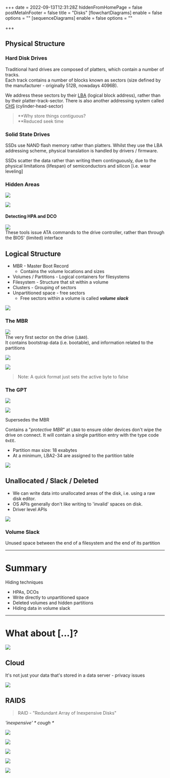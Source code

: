 +++
date = 2022-09-13T12:31:28Z
hiddenFromHomePage = false
postMetaInFooter = false
title = "Disks"
[flowchartDiagrams]
enable = false
options = ""
[sequenceDiagrams]
enable = false
options = ""

+++
## Physical Structure

### Hard Disk Drives

Traditional hard drives are composed of platters, which contain a number of tracks.  
Each track contains a number of blocks known as sectors (size defined by the manufacturer - originally 512B, nowadays 4096B).

We address these sectors by their [LBA](https://en.wikipedia.org/wiki/Logical_block_addressing) (logical block address), rather than by their platter-track-sector. There is also another addressing system called [CHS](Cylinder-head-sector) (cylinder-head-sector)

> **Why store things contiguous?  
> \**Reduced seek time

### Solid State Drives

SSDs use NAND flash memory rather than platters. Whilst they use the LBA addressing scheme, physical translation is handled by drivers / firmware.

SSDs scatter the data rather than writing them continguously, due to the physical limitations (lifespan) of semiconductors and silicon \[i.e. wear leveling\]

### Hidden Areas

![](/uploads/snipaste_2022-09-19_19-47-42.jpg)

![](/uploads/snipaste_2022-09-19_19-51-46.jpg)

#### Detecting HPA and DCO

![](/uploads/snipaste_2022-09-19_19-56-23.jpg)  
These tools issue ATA commands to the drive controller, rather than through the BIOS' (limited) interface

## Logical Structure

* MBR - Master Boot Record
  * Contains the volume locations and sizes
* Volumes / Partitions - Logical containers for filesystems
* Filesystem - Structure that sit within a volume
* Clusters - Grouping of sectors
* Unpartitioned space - free sectors
  * Free sectors within a volume is called **_volume slack_**

![](/uploads/snipaste_2022-09-19_19-59-32.jpg)

### The MBR

![](/uploads/snipaste_2022-09-19_20-00-55.jpg)  
The very first sector on the drive (`LBA0`).  
It contains bootstrap data (i.e. bootable), and information related to the partitions

![](/uploads/snipaste_2022-09-19_20-02-17.jpg)

![](/uploads/snipaste_2022-09-19_20-02-39.jpg)

> Note: A quick format just sets the active byte to false

### The GPT

![](/uploads/snipaste_2022-09-19_20-06-40.jpg)

![](/uploads/snipaste_2022-09-19_20-06-51.jpg)

Supersedes the MBR

Contains a "_protective MBR_" at `LBA0` to ensure older devices don't wipe the drive on connect. It will contain a single partition entry with the type code `0xEE`.

* Partition max size: 18 exabytes
* At a minimum, LBA2-34 are assigned to the partition table

![](/uploads/snipaste_2022-09-19_20-08-52.jpg)

## Unallocated / Slack / Deleted

* We can write data into unallocated areas of the disk, i.e. using a raw disk editor.
* OS APIs generally don't like writing to 'invalid' spaces on disk.
* Driver level APIs

![](/uploads/snipaste_2022-09-19_20-13-53.jpg)

### Volume Slack

Unused space between the end of a filesystem and the end of its partition

***

# Summary

Hiding techniques

* HPAs, DCOs
* Write directly to unpartitioned space
* Deleted volumes and hidden partitions
* Hiding data in volume slack

***

# What about \[...\]?

![](/uploads/snipaste_2022-09-19_20-31-32.jpg)

## Cloud

It's not just your data that's stored in a data server - privacy issues

![](/uploads/snipaste_2022-09-19_20-52-56.jpg)

## RAIDS

> RAID - "Redundant Array of Inexpensive Disks"

_'inexpensive' * cough *_

![](/uploads/snipaste_2022-09-19_20-39-21.jpg)

![](/uploads/snipaste_2022-09-19_20-39-21.jpg)

![](/uploads/snipaste_2022-09-19_20-42-06.jpg)

![](/uploads/snipaste_2022-09-19_20-43-01.jpg)

![](/uploads/snipaste_2022-09-19_20-50-05.jpg)